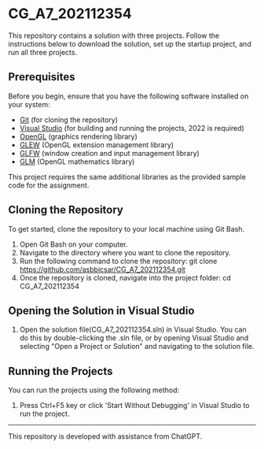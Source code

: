 # CG_A7_202112354

This repository contains a solution with three projects. Follow the instructions below to download the solution, set up the startup project, and run all three projects.

## Prerequisites

Before you begin, ensure that you have the following software installed on your system:

- [Git](https://git-scm.com/) (for cloning the repository)
- [Visual Studio](https://visualstudio.microsoft.com/) (for building and running the projects, 2022 is required)
- [OpenGL](https://www.opengl.org/) (graphics rendering library)
- [GLEW](http://glew.sourceforge.net/) (OpenGL extension management library)
- [GLFW](https://www.glfw.org/) (window creation and input management library)
- [GLM](https://github.com/g-truc/glm) (OpenGL mathematics library)

This project requires the same additional libraries as the provided sample code for the assignment.


## Cloning the Repository

To get started, clone the repository to your local machine using Git Bash.

1. Open Git Bash on your computer.
2. Navigate to the directory where you want to clone the repository.
3. Run the following command to clone the repository:
    git clone https://github.com/asbbicsar/CG_A7_202112354.git
4. Once the repository is cloned, navigate into the project folder:
    cd CG_A7_202112354


## Opening the Solution in Visual Studio

1. Open the solution file(CG_A7_202112354.sln) in Visual Studio.
   You can do this by double-clicking the .sln file, or by opening Visual Studio and selecting "Open a Project or Solution" and navigating to the solution file.


## Running the Projects
You can run the projects using the following method:

1. Press Ctrl+F5 key or click 'Start Without Debugging' in Visual Studio to run the project.

---
This repository is developed with assistance from ChatGPT.
